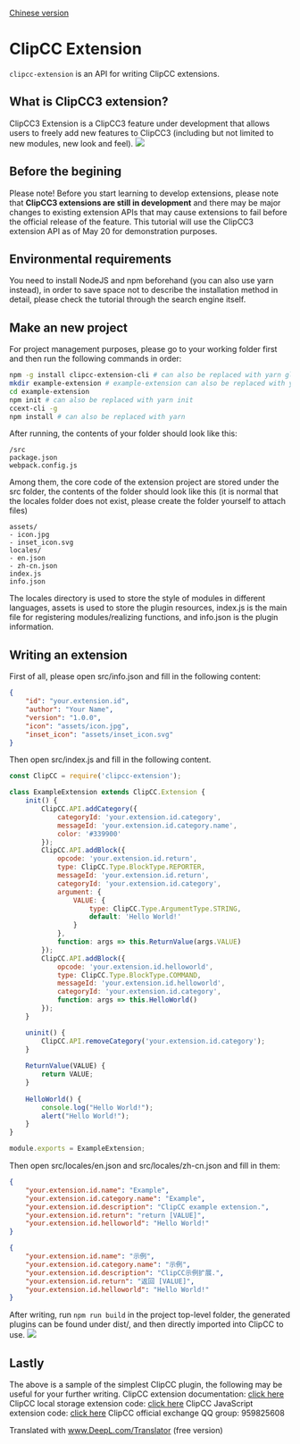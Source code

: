 [Chinese version](https://github.com/Clipteam/clipcc-extension/blob/master/README_CN.md)
# ClipCC Extension

`clipcc-extension` is an API for writing ClipCC extensions.
## What is ClipCC3 extension?
ClipCC3 Extension is a ClipCC3 feature under development that allows users to freely add new features to ClipCC3 (including but not limited to new modules, new look and feel).
![](https://i.niupic.com/images/2021/05/20/9i1I.jpg)
<!--more-->
## Before the begining
Please note! Before you start learning to develop extensions, please note that **ClipCC3 extensions are still in development** and there may be major changes to existing extension APIs that may cause extensions to fail before the official release of the feature. This tutorial will use the ClipCC3 extension API as of May 20 for demonstration purposes.
## Environmental requirements
You need to install NodeJS and npm beforehand (you can also use yarn instead), in order to save space not to describe the installation method in detail, please check the tutorial through the search engine itself.
## Make an new project
For project management purposes, please go to your working folder first and then run the following commands in order:
``` bash
npm -g install clipcc-extension-cli # can also be replaced with yarn global add clipcc-extension-cli
mkdir example-extension # example-extension can also be replaced with your extension name
cd example-extension
npm init # can also be replaced with yarn init
ccext-cli -g
npm install # can also be replaced with yarn
```
After running, the contents of your folder should look like this:
```
/src
package.json
webpack.config.js
```
Among them, the core code of the extension project are stored under the src folder, the contents of the folder should look like this (it is normal that the locales folder does not exist, please create the folder yourself to attach files)
```
assets/
- icon.jpg
- inset_icon.svg
locales/
- en.json
- zh-cn.json
index.js
info.json
```
The locales directory is used to store the style of modules in different languages, assets is used to store the plugin resources, index.js is the main file for registering modules/realizing functions, and info.json is the plugin information.
## Writing an extension
First of all, please open src/info.json and fill in the following content:
```json
{
    "id": "your.extension.id",
    "author": "Your Name",
    "version": "1.0.0",
    "icon": "assets/icon.jpg",
    "inset_icon": "assets/inset_icon.svg"
}
```
Then open src/index.js and fill in the following content.
```javascript
const ClipCC = require('clipcc-extension');

class ExampleExtension extends ClipCC.Extension {
    init() {
        ClipCC.API.addCategory({
            categoryId: 'your.extension.id.category',
            messageId: 'your.extension.id.category.name',
            color: '#339900'
        });
        ClipCC.API.addBlock({
            opcode: 'your.extension.id.return',
            type: ClipCC.Type.BlockType.REPORTER,
            messageId: 'your.extension.id.return',
            categoryId: 'your.extension.id.category',
            argument: {
                VALUE: {
                    type: ClipCC.Type.ArgumentType.STRING,
                    default: 'Hello World!'
                }
            },
            function: args => this.ReturnValue(args.VALUE)
        });
        ClipCC.API.addBlock({
            opcode: 'your.extension.id.helloworld',
            type: ClipCC.Type.BlockType.COMMAND,
            messageId: 'your.extension.id.helloworld',
            categoryId: 'your.extension.id.category',
            function: args => this.HelloWorld()
        });
    }

    uninit() {
        ClipCC.API.removeCategory('your.extension.id.category');
    }
    
    ReturnValue(VALUE) {
        return VALUE;
    }
    
    HelloWorld() {
        console.log("Hello World!");
        alert("Hello World!");
    }
}

module.exports = ExampleExtension;
```
Then open src/locales/en.json and src/locales/zh-cn.json and fill in them:
```json
{
    "your.extension.id.name": "Example",
    "your.extension.id.category.name": "Example",
    "your.extension.id.description": "ClipCC example extension.",
    "your.extension.id.return": "return [VALUE]",
    "your.extension.id.helloworld": "Hello World!"
}

```

```json
{
    "your.extension.id.name": "示例",
    "your.extension.id.category.name": "示例",
    "your.extension.id.description": "ClipCC示例扩展.",
    "your.extension.id.return": "返回 [VALUE]",
    "your.extension.id.helloworld": "Hello World!"
}

```
After writing, run ``npm run build`` in the project top-level folder, the generated plugins can be found under dist/, and then directly imported into ClipCC to use.
![](https://i.niupic.com/images/2021/05/20/9i21.jpg)
## Lastly
The above is a sample of the simplest ClipCC plugin, the following may be useful for your further writing.
ClipCC extension documentation: [click here](https://clipteam.github.io/clipcc-extension/)
ClipCC local storage extension code: [click here](https://github.com/Clipteam/clipcc-extension-local-storage)
ClipCC JavaScript extension code: [click here](https://github.com/SinanGentoo/clipcc-extension-javascript)
ClipCC official exchange QQ group: 959825608

Translated with www.DeepL.com/Translator (free version)
